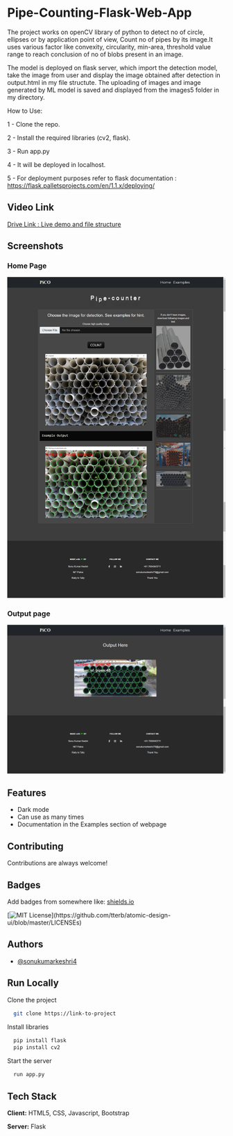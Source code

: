 
# Pipe-Counting-Flask-Web-App

The project works on openCV library of python to detect no of circle, ellipses or by application point of view, Count no of pipes by its image.It uses various factor like convexity, circularity, min-area, threshold value range to reach conclusion of no of blobs present in an image.

The model is deployed on flask server, which import the detection model, take the image from user and display the image obtained after detection in output.html in my file structute. The uploading of images and image generated by ML model is saved and displayed from the images5 folder in my directory.


How to Use:

1 - Clone the repo.

2 - Install the required libraries (cv2, flask).

3 - Run app.py

4 - It will be deployed in localhost.

5 - For deployment purposes refer to flask documentation : https://flask.palletsprojects.com/en/1.1.x/deploying/


## Video Link

[Drive Link : Live demo and file structure](https://drive.google.com/file/d/1hkByzewWTiG7baFFS49XG-5QIFch6-tl/view?usp=sharing)

  
## Screenshots

### Home Page
<p align="center">
  <img src='Screenshot (649).png'/>
</p>

### Output page

<p align="center">
  <img src='Screenshot (653).png'/>
</p>

  
## Features

- Dark mode
- Can use as many times
- Documentation in the Examples section of webpage

  
## Contributing

Contributions are always welcome!


  
## Badges

Add badges from somewhere like: [shields.io](https://shields.io/)

[![MIT License](https://img.shields.io/apm/l/atomic-design-ui.svg?)](https://github.com/tterb/atomic-design-ui/blob/master/LICENSEs)

## Authors

- [@sonukumarkeshri4](https://www.github.com/sonukumarkeshri4)

  
## Run Locally

Clone the project

```bash
  git clone https://link-to-project
```


Install libraries

```bash
  pip install flask
  pip install cv2
```

Start the server

```bash
  run app.py
```

  
## Tech Stack

**Client:** HTML5, CSS, Javascript, Bootstrap

**Server:** Flask

  
